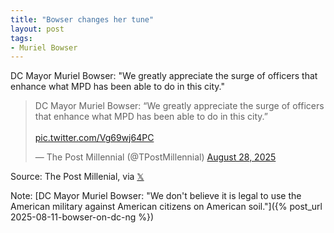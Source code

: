 ```yaml
---
title: "Bowser changes her tune"
layout: post
tags:
- Muriel Bowser
---
```


DC Mayor Muriel Bowser: "We greatly appreciate the surge of officers that enhance what MPD has been able to do in this city."

<blockquote class="twitter-tweet"><p lang="en" dir="ltr">DC Mayor Muriel Bowser: “We greatly appreciate the surge of officers that enhance what MPD has been able to do in this city.”<br><br> <a href="https://t.co/Vg69wj64PC">pic.twitter.com/Vg69wj64PC</a></p>&mdash; The Post Millennial (@TPostMillennial) <a href="https://twitter.com/TPostMillennial/status/1961077640321708148?ref_src=twsrc%5Etfw">August 28, 2025</a></blockquote> <script async src="https://platform.twitter.com/widgets.js" charset="utf-8"></script>

Source: The Post Millenial, via [𝕏](https://x.com)

Note: [DC Mayor Muriel Bowser: "We don't believe it is legal to use the American military against American citizens on American soil."]({% post_url 2025-08-11-bowser-on-dc-ng %})
